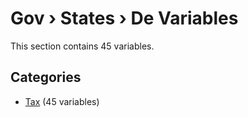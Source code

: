 # Gov › States › De Variables

This section contains 45 variables.

## Categories

- [Tax](tax/index.md) (45 variables)

